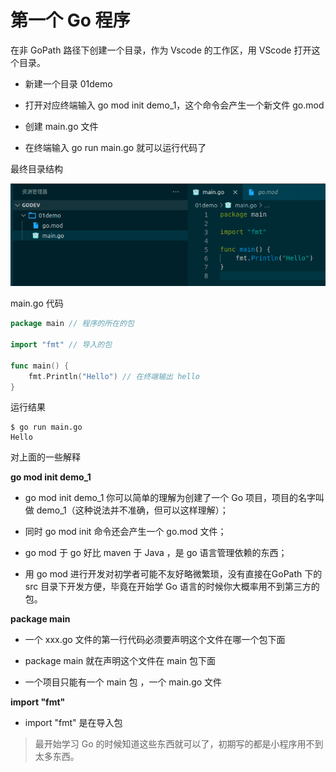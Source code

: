 # 第一个 Go 程序

在非 GoPath 路径下创建一个目录，作为 Vscode 的工作区，用 VScode 打开这个目录。

- 新建一个目录 01demo

- 打开对应终端输入 go mod init demo_1，这个命令会产生一个新文件 go.mod

- 创建 main.go 文件

- 在终端输入 go run main.go 就可以运行代码了

最终目录结构

  ![2-1](./p/2-2.png)

main.go 代码

```go
package main // 程序的所在的包
 
import "fmt" // 导入的包

func main() {
	fmt.Println("Hello") // 在终端输出 hello
}
```
运行结果
```shell
$ go run main.go
Hello
```

对上面的一些解释

**go mod init demo_1**

- go mod init demo_1 你可以简单的理解为创建了一个 Go 项目，项目的名字叫做 demo_1（这种说法并不准确，但可以这样理解）；

- 同时 go mod init 命令还会产生一个 go.mod 文件；

- go mod 于 go 好比 maven 于 Java ，是 go 语言管理依赖的东西；

- 用 go mod 进行开发对初学者可能不友好略微繁琐，没有直接在GoPath 下的 src 目录下开发方便，毕竟在开始学 Go 语言的时候你大概率用不到第三方的包。

**package main**

- 一个 xxx.go 文件的第一行代码必须要声明这个文件在哪一个包下面

- package main 就在声明这个文件在 main 包下面 

- 一个项目只能有一个 main 包 ，一个 main.go 文件

**import "fmt"**

- import "fmt" 是在导入包

> 最开始学习 Go 的时候知道这些东西就可以了，初期写的都是小程序用不到太多东西。

